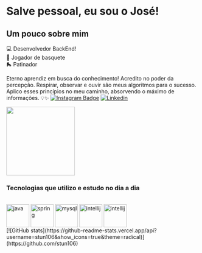 <h1>Salve pessoal, eu sou o José!</h1>
<h2>Um pouco sobre mim</h2>
💻 Desenvolvedor BackEnd!<br> 
🏀 Jogador de basquete<br>
🛼 Patinador<br>

 Eterno aprendiz em busca do conhecimento! Acredito no poder da percepção. Respirar, observar e ouvir são meus algoritmos para o sucesso. Aplico esses princípios no meu caminho, absorvendo o máximo de informações. 💡✨ 
<a href="https://www.instagram.com/iamjose_jr/" target="_blank"><img src="https://img.shields.io/badge/Instagram-E4405F?style=for-the-badge&amp;logo=instagram&amp;logoColor=white" alt="Instagram Badge" style="max-width:100%"></a>
[![Linkedin](https://img.shields.io/badge/LinkedIn-0077B5?style=for-the-badge&logo=linkedin&logoColor=white)](https://www.linkedin.com/in/iamjosejr/)


<div>
<img height="180em" src="https://github-readme-stats.vercel.app/api?username=stun106&amp;show_icons=true&amp;theme=tokyonight" style="max-width: 100%;">
</div>

<h3>Tecnologias que utilizo e estudo no dia a dia</h3>
  <div style="display: inline_block"><br/>
  <img align="center" width= 60 alt="java" src="https://github.com/stun106/stun106/assets/99427933/8b8986c9-f1e6-411a-9c0c-400ef39e3127" />
  <img align="center" width= 60 alt="spring" src="https://github.com/stun106/stun106/assets/99427933/d653e5dc-c07a-4236-912c-d6e5b2653fa5)" />
  <img align="center" width= 60 alt="mysql" src="https://github.com/stun106/stun106/assets/99427933/8e8d7e9b-30af-4269-a79b-96b0d3161b54" />
  <img align="center" width= 60 alt="intellij" src="https://github.com/stun106/stun106/assets/99427933/18d0ae25-dfc1-41ab-86ea-411e37667b48" />
  <img align="center" width= 60 alt="intellij" src="https://www.svgrepo.com/show/354202/postman-icon.svg" />
  </div>
  [![GitHub stats](https://github-readme-stats.vercel.app/api?username=stun106&show_icons=true&theme=radical)](https://github.com/stun106)

 
  
